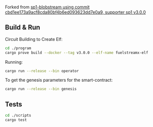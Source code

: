 
Forked from [sp1-blobstream using commit cbd1ee173a9acf8cda80bf4b6ed093623dd7e0a9, supporter sp1 v3.0.0](https://github.com/succinctlabs/sp1-blobstream/tree/cbd1ee173a9acf8cda80bf4b6ed093623dd7e0a9)

## Build & Run

Circuit Building to Create Elf:

```sh
cd ./program
cargo prove build --docker --tag v3.0.0 --elf-name fuelstreamx-elf
```

Running: 

```sh
cargo run --release --bin operator
```

To get the genesis parameters for the smart-contract:

```sh
cargo run --release --bin genesis
```

## Tests

```sh
cd ./scripts
cargo test
```
